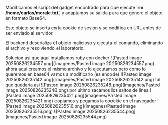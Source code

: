 Modificamos el script del gadget encontrado para que ejecute ‘**rm /home/carlos/morale.txt**‘, y adaptamos su salida para que genere el objeto en formato Base64.

Este objeto se inserta en la cookie de sesión y se codifica en URL antes de ser enviado al servidor.

El backend deserializa el objeto malicioso y ejecuta el comando, eliminando el archivo y resolviendo el laboratorio.

Solucion
asi que aqui installamos ruby con docker
![Pasted image 20250826234557.png](imagenes/Pasted image 20250826234557.png)
ahora aqui creamos el mismo archivo y lo ejecutamos
pero como lo queremos en base64 vamos a modificarlo (es encode)
![Pasted image 20250826235142.png](imagenes/Pasted image 20250826235142.png)
tal que quedaria asi
![Pasted image 20250826235248.png](imagenes/Pasted image 20250826235248.png)
por ultimo sacamos los saltos de linea
![Pasted image 20250826235421.png](imagenes/Pasted image 20250826235421.png)
copiamos y pegamos la coockie en el navegador
![Pasted image 20250826235516.png](imagenes/Pasted image 20250826235516.png)
![Pasted image 20250826235544.png](imagenes/Pasted image 20250826235544.png)
